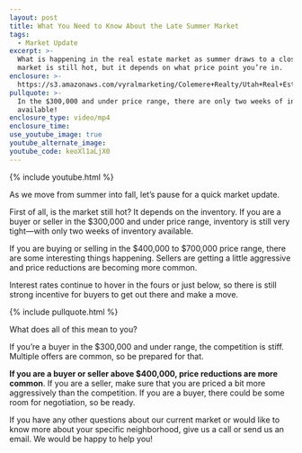 ```yaml
---
layout: post
title: What You Need to Know About the Late Summer Market
tags:
  - Market Update
excerpt: >-
  What is happening in the real estate market as summer draws to a close? The
  market is still hot, but it depends on what price point you’re in.
enclosure: >-
  https://s3.amazonaws.com/vyralmarketing/Colemere+Realty/Utah+Real+Estate+Late+Summer+Market+Update.mp4
pullquote: >-
  In the $300,000 and under price range, there are only two weeks of inventory
  available!
enclosure_type: video/mp4
enclosure_time:
use_youtube_image: true
youtube_alternate_image:
youtube_code: keoXl1aLjX0
---
```



{% include youtube.html %}

As we move from summer into fall, let’s pause for a quick market update.&nbsp;

First of all, is the market still hot? It depends on the inventory. If you are a buyer or seller in the $300,000 and under price range, inventory is still very tight—with only two weeks of inventory available.&nbsp;

If you are buying or selling in the $400,000 to $700,000 price range, there are some interesting things happening. Sellers are getting a little aggressive and price reductions are becoming more common.&nbsp;

Interest rates continue to hover in the fours or just below, so there is still strong incentive for buyers to get out there and make a move.

{% include pullquote.html %}

What does all of this mean to you?&nbsp;

If you’re a buyer in the $300,000 and under range, the competition is stiff. Multiple offers are common, so be prepared for that.&nbsp;

**If you are a buyer or seller above $400,000, price reductions are more common**. If you are a seller, make sure that you are priced a bit more aggressively than the competition. If you are a buyer, there could be some room for negotiation, so be ready.&nbsp;

If you have any other questions about our current market or would like to know more about your specific neighborhood, give us a call or send us an email. We would be happy to help you!<br>&nbsp;